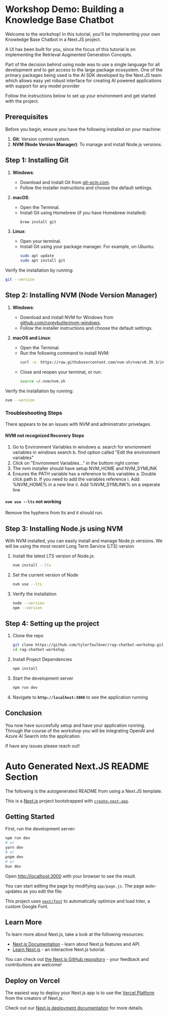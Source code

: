 # Workshop Demo: Building a Knowledge Base Chatbot

Welcome to the workshop! In this tutorial, you'll be implementing your own Knowledge Base Chatbot in a Next.JS project.

A UI has been built for you, since the focus of this tutorial is on implementing the Retrieval Augmented Generation Concepts.

Part of the decision behind using node was to use a single language for all development and to get access to the large package ecosystem. One of the primary packages being used is the AI SDK developed by the Next.JS team which allows easy yet robust interface for creating AI powered applications with support for any model provider

Follow the instructions below to set up your environment and get started with the project.

## Prerequisites

Before you begin, ensure you have the following installed on your machine:

1. **Git**: Version control system.
2. **NVM (Node Version Manager)**: To manage and install Node.js versions.

## Step 1: Installing Git

1. **Windows**:
   - Download and install Git from [git-scm.com](https://git-scm.com/download/win).
   - Follow the installer instructions and choose the default settings.

2. **macOS**:
   - Open the Terminal.
   - Install Git using Homebrew (if you have Homebrew installed):
     ```sh
     brew install git
     ```

3. **Linux**:
   - Open your terminal.
   - Install Git using your package manager. For example, on Ubuntu:
     ```sh
     sudo apt update
     sudo apt install git
     ```

Verify the installation by running:
```sh
git --version
```

## Step 2: Installing NVM (Node Version Manager)

1. **Windows**:
   - Download and install NVM for Windows from [github.com/coreybutler/nvm-windows](https://github.com/coreybutler/nvm-windows/releases).
   - Follow the installer instructions and choose the default settings.

2. **macOS and Linux**:
   - Open the Terminal.
   - Run the following command to install NVM:
     ```sh
     curl -o- https://raw.githubusercontent.com/nvm-sh/nvm/v0.39.3/install.sh | bash
     ```
   - Close and reopen your terminal, or run:
     ```sh
     source ~/.nvm/nvm.sh
     ```

Verify the installation by running:
```sh
nvm --version
```

### Troubleshooting Steps

There appears to be an issues with NVM and administrator privelages.

#### NVM not recognized Recovery Steps
1. Go to Environment Variables in windows
  a. search for envrionment variables in windows search
  b. find option called "Edit the environment variables"
2. Click on "Environment Variables..." in the bottom right corner
3. The nvm installer should have setup NVM_HOME and NVM_SYMLINK
4. Ensures the PATH variable has a reference to this variables
  a. Double click path
  b. If you need to add the variables reference
    i. Add %NVM_HOME% in a new line
    ii. Add %NVM_SYMLINK% on a seperate line

#### `nvm use --lts` not working

Remove the hyphens from lts and it should run.

## Step 3: Installing Node.js using NVM

With NVM installed, you can easily install and manage Node.js versions.
We will be using the most recent Long Term Service (LTS) version 

1. Install the latest LTS version of Node.js:
   ```sh
   nvm install --lts
   ```
2. Set the current version of Node 
    ```sh
    nvm use --lts
    ```
3. Verify the installation
    ```sh
    node --version
    npm --version
    ```

## Step 4: Setting up the project

1. Clone the repo
    ```sh
    git clone https://github.com/tylerfaulkner/rag-chatbot-workshop.git
    cd rag-chatbot-workshop
    ```

2. Install Project Dependencies
    ```sh
    npm install
    ```

3. Start the development server
    ```sh
    npm run dev
    ```

4. Navigate to **`http://localhost:3000`** to see the application running

## Conclusion

You now have succesfully setup and have your application running. Through the course of the workshop you will be integrating OpenAI and Azure AI Search into the application.

If have any issues please reach out!

# Auto Generated Next.JS README Section
The following is the autogenerated README from using a Next.JS template.

This is a [Next.js](https://nextjs.org/) project bootstrapped with [`create-next-app`](https://github.com/vercel/next.js/tree/canary/packages/create-next-app).

## Getting Started

First, run the development server:

```bash
npm run dev
# or
yarn dev
# or
pnpm dev
# or
bun dev
```

Open [http://localhost:3000](http://localhost:3000) with your browser to see the result.

You can start editing the page by modifying `app/page.js`. The page auto-updates as you edit the file.

This project uses [`next/font`](https://nextjs.org/docs/basic-features/font-optimization) to automatically optimize and load Inter, a custom Google Font.

## Learn More

To learn more about Next.js, take a look at the following resources:

- [Next.js Documentation](https://nextjs.org/docs) - learn about Next.js features and API.
- [Learn Next.js](https://nextjs.org/learn) - an interactive Next.js tutorial.

You can check out [the Next.js GitHub repository](https://github.com/vercel/next.js/) - your feedback and contributions are welcome!

## Deploy on Vercel

The easiest way to deploy your Next.js app is to use the [Vercel Platform](https://vercel.com/new?utm_medium=default-template&filter=next.js&utm_source=create-next-app&utm_campaign=create-next-app-readme) from the creators of Next.js.

Check out our [Next.js deployment documentation](https://nextjs.org/docs/deployment) for more details.
